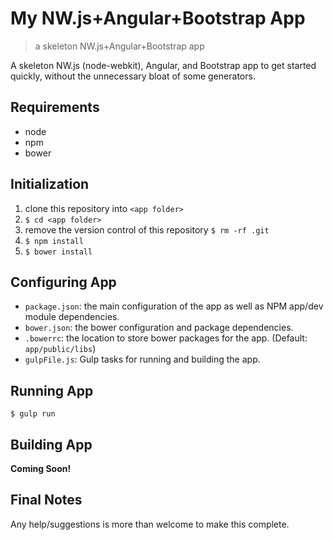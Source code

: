 # My NW.js+Angular+Bootstrap App

> a skeleton NW.js+Angular+Bootstrap app

A skeleton NW.js (node-webkit), Angular, and Bootstrap app to get started quickly, without the unnecessary bloat of some generators.

## Requirements

* node
* npm
* bower

## Initialization

1. clone this repository into `<app folder>`
2. `$ cd <app folder>`
3. remove the version control of this repository `$ rm -rf .git`
4. `$ npm install`
5. `$ bower install`

## Configuring App

* `package.json`: the main configuration of the app as well as NPM app/dev module dependencies.
* `bower.json`: the bower configuration and package dependencies.
* `.bowerrc`: the location to store bower packages for the app. (Default: `app/public/libs`)
* `gulpFile.js`: Gulp tasks for running and building the app.

## Running App

`$ gulp run`

## Building App

**Coming Soon!**

## Final Notes

Any help/suggestions is more than welcome to make this complete.